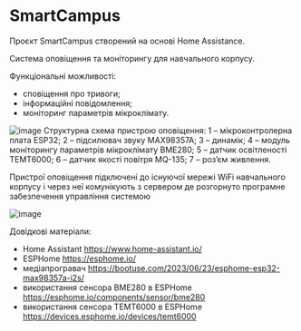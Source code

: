 # SmartCampus
Проєкт SmartCampus створений на основі Home Assistance.

Система оповіщення та моніторингу для навчального корпусу.

Функціональні можливості:
- сповіщення про тривоги;
- інформаційні повідомлення;
- моніторинг параметрів мікроклімату.

![image](https://github.com/user-attachments/assets/382ec1c4-feb8-41a9-89f5-aa9a898c38f8)
Структурна схема пристрою оповіщення:
1 – мікроконтролерна плата ESP32; 2 – підсилювач звуку MAX98357A; 3 – динамік; 
4 – модуль моніторингу параметрів мікроклімату BME280; 5 – датчик освітленості ТЕМТ6000; 
6 – датчик якості повітря MQ-135; 7 – роз’єм живлення.

Пристрої оповіщення підключені до існуючої мережі WiFi навчального корпусу і через неї комунікують з сервером де розгорнуто програмне забезпечення управління системою 

![image](https://github.com/user-attachments/assets/5dc682d6-ecec-46c9-b937-1337aff28d25)


Довідкові матеріали:
- Home Assistant https://www.home-assistant.io/
- ESPHome https://esphome.io/
- медіапрогравач https://bootuse.com/2023/06/23/esphome-esp32-max98357a-i2s/
- використання сенсора BME280 в ESPHome https://esphome.io/components/sensor/bme280
- використання сенсора TEMT6000 в ESPHome https://devices.esphome.io/devices/temt6000

